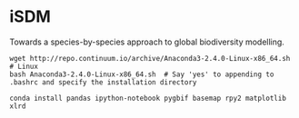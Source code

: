 # iSDM
Towards a species-by-species approach to global biodiversity modelling.

```
wget http://repo.continuum.io/archive/Anaconda3-2.4.0-Linux-x86_64.sh  # Linux
bash Anaconda3-2.4.0-Linux-x86_64.sh  # Say 'yes' to appending to .bashrc and specify the installation directory
```


```
conda install pandas ipython-notebook pygbif basemap rpy2 matplotlib xlrd
```
